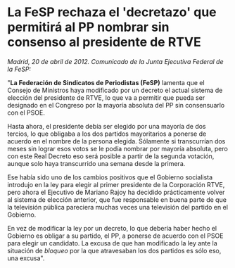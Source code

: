 # La FeSP rechaza el 'decretazo' que permitirá al PP nombrar sin consenso al presidente de RTVE

*Madrid, 20 de abril de 2012. Comunicado de la Junta Ejecutiva Federal de la FeSP:*

"**La Federación de Sindicatos de Periodistas (FeSP)** lamenta que el Consejo de Ministros haya modificado por un decreto el actual sistema de elección del presidente de RTVE, lo que va a permitir que pueda ser designado en el Congreso por la mayoría absoluta del PP sin consensuarlo con el PSOE.

Hasta ahora, el presidente debía ser elegido por una mayoría de dos tercios, lo que obligaba a los dos partidos mayoritarios a ponerse de acuerdo en el nombre de la persona elegida. Sólamente si transcurrían dos meses sin lograr esos votos se le podía nombrar por mayoría absoluta, pero con este Real Decreto eso será posible a partir de la segunda votación, aunque solo haya transcurrido una semana desde la primera.

Ese había sido uno de los cambios positivos que el Gobierno socialista introdujo en la ley para elegir al primer presidente de la Corporación RTVE, pero ahora el Ejecutivo de Mariano Rajoy ha decidido prácticamente volver al sistema de elección anterior, que fue responsable en buena parte de que la televisión pública pareciera muchas veces una televisión del partido en el Gobierno.

En vez de modificar la ley por un decreto, lo que debería haber hecho el Gobierno es obligar a su partido, el PP, a ponerse de acuerdo con el PSOE para elegir un candidato. La excusa de que han modificado la ley ante la situación de *bloqueo* por la que atravesaban los dos partidos es sólo eso, una excusa".
